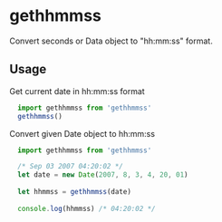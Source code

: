 # gethhmmss
Convert seconds or Data object to "hh:mm:ss" format.

## Usage

Get current date in hh:mm:ss format
```js
  import gethhmmss from 'gethhmmss'
  gethhmmss()
```

Convert given Date object to hh:mm:ss
```js
  import gethhmmss from 'gethhmmss'

  /* Sep 03 2007 04:20:02 */
  let date = new Date(2007, 8, 3, 4, 20, 01)
  
  let hhmmss = gethhmmss(date)
  
  console.log(hhmmss) /* 04:20:02 */
```
